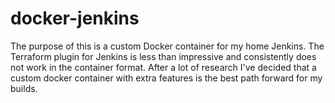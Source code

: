 # docker-jenkins
The purpose of this is a custom Docker container for my home Jenkins. The Terraform plugin for Jenkins is less than impressive and consistently does not work in the container format. After a lot of research I've decided that a custom docker container with extra features is the best path forward for my builds.
